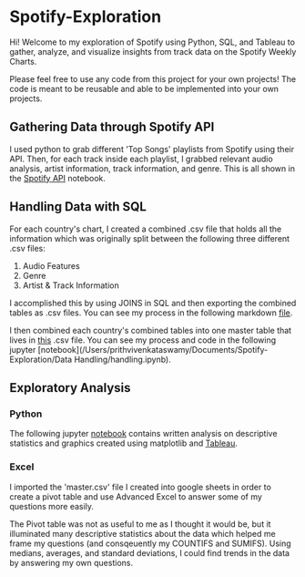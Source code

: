 # Spotify-Exploration
Hi! Welcome to my exploration of Spotify using Python, SQL, and Tableau to gather, analyze, and visualize insights from track data on the Spotify Weekly Charts.

Please feel free to use any code from this project for your own projects! The code is meant to be reusable and able to be implemented into your own projects. 

## Gathering Data through Spotify API

I used python to grab different 'Top Songs' playlists from Spotify using their API. Then, for each track inside each playlist, I grabbed relevant audio analysis, artist information, track information, and genre. This is all shown in the [Spotify API](Data%20Importing/Spotify%20API.ipynb) notebook.

## Handling Data with SQL

For each country's chart, I created a combined .csv file that holds all the information which was originally split between the following three different .csv files:

1. Audio Features
2. Genre
3. Artist & Track Information

I accomplished this by using JOINS in SQL and then exporting the combined tables as .csv files. You can see my process in the following markdown [file](Data%20Handling/SQL.md).

I then combined each country's combined tables into one master table that lives in [this](data/master.csv) .csv file. You can see my process and code in the following jupyter [notebook](/Users/prithvivenkataswamy/Documents/Spotify-Exploration/Data Handling/handling.ipynb).

## Exploratory Analysis

### Python

The following jupyter [notebook](Analysis/Analysis.ipynb) contains written analysis on descriptive statistics and graphics created using matplotlib and [Tableau](Analysis/graphics).

### Excel

I imported the 'master.csv' file I created into google sheets in order to create a pivot table and use Advanced Excel to answer some of my questions more easily.

The Pivot table was not as useful to me as I thought it would be, but it illuminated many descriptive statistics about the data which helped me frame my questions (and consqeuently my COUNTIFS and SUMIFS). Using medians, averages, and standard deviations, I could find trends in the data by answering my own questions.



